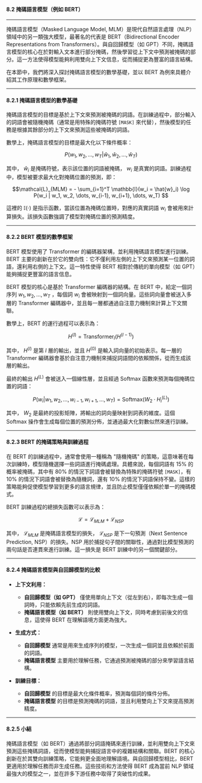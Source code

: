 #### **8.2 掩碼語言模型（例如 BERT）**

---

掩碼語言模型（Masked Language Model, MLM）是現代自然語言處理（NLP）領域中的另一類強大模型，最著名的代表是 BERT（Bidirectional Encoder Representations from Transformers）。與自回歸模型（如 GPT）不同，掩碼語言模型的核心在於對輸入文本進行部分掩碼，然後學習從上下文中預測被掩碼的部分。這一方法使得模型能夠利用雙向上下文信息，從而捕捉更為豐富的語言結構。

在本節中，我們將深入探討掩碼語言模型的數學基礎，並以 BERT 為例來具體介紹其工作原理和數學框架。

---

#### **8.2.1 掩碼語言模型的數學基礎**

掩碼語言模型的目標是基於上下文來預測被掩碼的詞語。在訓練過程中，部分輸入的詞語會被隨機掩碼（通常是用特殊的掩碼符號 `[MASK]` 來代替），然後模型的任務是根據其餘部分的上下文來預測這些被掩碼的詞語。

數學上，掩碼語言模型的目標是最大化以下條件概率：


```math
P(w_1, w_2, \dots, w_T | \hat{w}_1, \hat{w}_2, \dots, \hat{w}_T)

```

其中， $\hat{w}_i$  是掩碼符號，表示該位置的詞語被掩碼， $w_i$  是真實的詞語。訓練過程中，模型被要求最大化對掩碼位置的預測，即：


```math
\mathcal{L}_{MLM} = - \sum_{i=1}^T \mathbb{I}(w_i = \hat{w}_i) \log P(w_i | w_1, w_2, \dots, w_{i-1}, w_{i+1}, \dots, w_T)

```

這裡的  $\mathbb{I}(\cdot)$  是指示函數，當該位置為掩碼位置時，對應的真實詞語  $w_i$  會被用來計算損失。該損失函數強調了模型對掩碼位置的預測精度。

---

#### **8.2.2 BERT 模型的數學框架**

BERT 模型使用了 Transformer 的編碼器架構，並利用掩碼語言模型進行訓練。BERT 主要的創新在於它的雙向性：它不僅利用左側的上下文來預測某一位置的詞語，還利用右側的上下文。這一特性使得 BERT 相對於傳統的單向模型（如 GPT）能夠捕捉更豐富的語言信息。

BERT 模型的核心是基於 Transformer 編碼器的結構。在 BERT 中，給定一個詞序列  $w_1, w_2, \dots, w_T$ ，每個詞  $w_i$  會被映射到一個詞向量。這些詞向量會被送入多層的 Transformer 編碼器中，並且每一層都通過自注意力機制來計算上下文關聯。

數學上，BERT 的運行過程可以表示為：


```math
H^{(l)} = \text{Transformer}_{l}(H^{(l-1)})

```

其中， $H^{(l)}$  是第  $l$  層的輸出，並且  $H^{(0)}$  是輸入詞向量的初始表示。每一層的 Transformer 編碼器會基於自注意力機制來捕捉詞語間的依賴關係，從而生成該層的輸出。

最終的輸出  $H^{(L)}$  會被送入一個線性層，並且經過 Softmax 函數來預測每個掩碼位置的詞語：


```math
P(w_i | w_1, w_2, \dots, w_{i-1}, w_{i+1}, \dots, w_T) = \text{Softmax}(W_2 \cdot H_i^{(L)})

```

其中， $W_2$  是最終的投影矩陣，將輸出的詞向量映射到詞表的維度。這個 Softmax 操作會生成每個位置的預測分佈，並通過最大化對數似然來進行訓練。

---

#### **8.2.3 BERT 的掩碼策略與訓練過程**

在 BERT 的訓練過程中，通常會使用一種稱為 "隨機掩碼" 的策略，這意味著在每次訓練時，模型隨機選擇一些詞語進行掩碼處理。具體來說，每個詞語有 15% 的概率被掩碼，其中有 80% 的情況下詞語會被替換為特殊的掩碼符號 `[MASK]`，有 10% 的情況下詞語會被替換為隨機詞，還有 10% 的情況下詞語保持不變。這樣的策略能夠促使模型學習到更多的語言規律，並且防止模型僅僅依賴於單一的掩碼模式。

BERT 訓練過程的總損失函數可以表示為：


```math
\mathcal{L} = \mathcal{L}_{MLM} + \mathcal{L}_{NSP}

```

其中， $\mathcal{L}_{MLM}$  是掩碼語言模型的損失， $\mathcal{L}_{NSP}$  是下一句預測（Next Sentence Prediction, NSP）的損失。NSP 用於捕捉句子間的關聯性，通過對比模型預測的兩句話是否連貫來進行訓練。這一損失是 BERT 訓練中的另一個關鍵部分。

---

#### **8.2.4 掩碼語言模型與自回歸模型的比較**

- **上下文利用：**
  - **自回歸模型（如 GPT）** 僅使用單向上下文（從左到右），即每次生成一個詞時，只能依賴先前生成的詞語。
  - **掩碼語言模型（如 BERT）** 則使用雙向上下文，同時考慮到前後文的信息，這使得 BERT 在理解語境方面更為強大。

- **生成方式：**
  - **自回歸模型** 通常是用來生成序列的模型，一次生成一個詞並且依賴於前面的詞語。
  - **掩碼語言模型** 主要用於理解任務，它通過預測被掩碼的部分來學習語言結構。

- **訓練目標：**
  - **自回歸模型** 的目標是最大化條件概率，預測每個詞的條件分佈。
  - **掩碼語言模型** 的目標是預測掩碼的詞語，並且利用雙向上下文來提高預測精度。

---

#### **8.2.5 小結**

掩碼語言模型（如 BERT）通過將部分詞語掩碼來進行訓練，並利用雙向上下文來預測這些掩碼詞語，從而使模型能夠捕捉語言中的複雜結構和關聯。BERT 的核心創新在於其雙向訓練策略，它能夠更全面地理解語境。與自回歸模型相比，BERT 更適用於理解任務而非生成任務。這些技術和方法使得 BERT 成為當前 NLP 領域最強大的模型之一，並在許多下游任務中取得了突破性的成果。